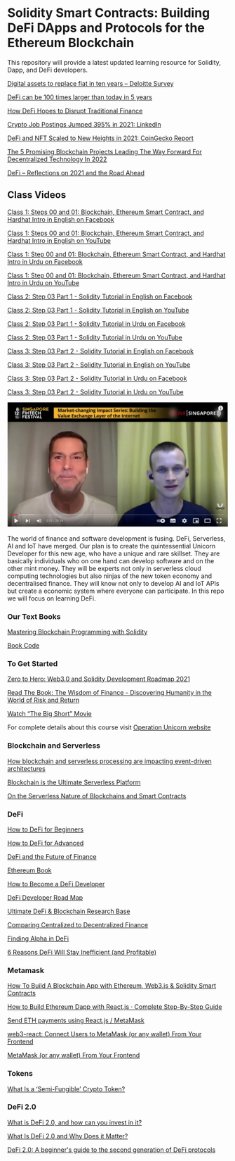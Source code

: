 # Solidity Smart Contracts: Building DeFi DApps and Protocols for the Ethereum Blockchain

This repository will provide a latest updated learning resource for Solidity, Dapp, and DeFi developers.

[Digital assets to replace fiat in ten years – Deloitte Survey](https://www.cryptopolitan.com/digital-assets-to-replace-fiat-in-10-years/)

[DeFi can be 100 times larger than today in 5 years](https://cointelegraph.com/news/defi-can-be-100-times-larger-than-today-in-5-years)

[How DeFi Hopes to Disrupt Traditional Finance](https://www.wsj.com/video/series/wsj-glossary/how-defi-hopes-to-disrupt-traditional-finance/1BB73865-57AD-4791-9A36-ADAE3193DA2C)

[Crypto Job Postings Jumped 395% in 2021: LinkedIn](https://www.coindesk.com/business/2022/01/14/crypto-job-postings-jumped-395-in-2021-linkedin/)

[DeFi and NFT Scaled to New Heights in 2021: CoinGecko Report](https://cryptopotato.com/defi-and-nft-scaled-to-new-heights-in-2021-coingecko-report/)

[The 5 Promising Blockchain Projects Leading The Way Forward For Decentralized Technology In 2022](https://www.newsbtc.com/news/company/the-5-promising-blockchain-projects-leading-the-way-forward-for-decentralized-technology-in-2022/)

[DeFi – Reflections on 2021 and the Road Ahead](https://novonews.io/indiv-news?id=82268)

## Class Videos

[Class 1: Steps 00 and 01: Blockchain, Ethereum Smart Contract, and Hardhat Intro in English on Facebook](https://www.facebook.com/fb.anees.ahmed/videos/611810023268930)

[Class 1: Steps 00 and 01: Blockchain, Ethereum Smart Contract, and Hardhat Intro in English on YouTube](https://youtu.be/24Nl4fVGH6g)

[Class 1: Step 00 and 01: Blockchain, Ethereum Smart Contract, and Hardhat Intro in Urdu on Facebook](https://www.facebook.com/Ai.SirQasim/videos/394282572468467)

[Class 1: Step 00 and 01: Blockchain, Ethereum Smart Contract, and Hardhat Intro in Urdu on YouTube](https://youtu.be/wXFi1wkn_5o)


[Class 2: Step 03 Part 1 - Solidity Tutorial in English on Facebook](https://web.facebook.com/trouble.maker121/videos/448321510117377)

[Class 2: Step 03 Part 1 - Solidity Tutorial in English on YouTube](https://youtu.be/NcZMDsjJ-OA)

[Class 2: Step 03 Part 1 - Solidity Tutorial in Urdu on Facebook](https://web.facebook.com/Ai.SirQasim/videos/322455473108467)

[Class 2: Step 03 Part 1 - Solidity Tutorial in Urdu on YouTube](https://youtu.be/rfnAsGNH14E)

[Class 3: Step 03 Part 2 - Solidity Tutorial in English on Facebook](https://web.facebook.com/fb.anees.ahmed/videos/7151001034909886)

[Class 3: Step 03 Part 2 - Solidity Tutorial in English on YouTube](https://youtu.be/mXuY7Sp5jmw)

[Class 3: Step 03 Part 2 - Solidity Tutorial in Urdu on Facebook](https://web.facebook.com/Ai.SirQasim/videos/2126325780860897)

[Class 3: Step 03 Part 2 - Solidity Tutorial in Urdu on YouTube]()

[![Internet's Value Layer](video_image.png)](https://www.youtube.com/watch?v=LNpjKZnsdfI "Internet's Value Layer")


The world of finance and software development is fusing. DeFi, Serverless, AI and IoT have merged. Our plan is to create the quintessential Unicorn Developer for this new age, who have a unique and rare skillset. They are basically individuals who on one hand can develop software and on the other mint money. They will be experts not only in serverless cloud computing technologies but also ninjas of the new token economy and decentralised finance. They will know not only to develop AI and IoT APIs but create a economic system where everyone can participate. In this repo we will focus on learning DeFi.

### Our Text Books

[Mastering Blockchain Programming with Solidity](https://www.oreilly.com/library/view/mastering-blockchain-programming/9781839218262/)

[Book Code](https://github.com/PacktPublishing/Mastering-Blockchain-Programming-with-Solidity)


### To Get Started

[Zero to Hero: Web3.0 and Solidity Development Roadmap 2021](https://javascript.plainenglish.io/zero-to-hero-web3-0-and-solidity-development-roadmap-2021-926e759a366b)

[Read The Book: The Wisdom of Finance - Discovering Humanity in the World of Risk and Return](https://pdfroom.com/books/the-wisdom-of-finance-discovering-humanity-in-the-world-of-risk-and-return/qjb5qerR5xQ/download)

[Watch “The Big Short” Movie](https://youtu.be/vgqG3ITMv1Q)

For complete details about this course visit [Operation Unicorn website](https://www.operationunicorn.org/training)



### Blockchain and Serverless

[How blockchain and serverless processing are impacting event-driven architectures](https://acloudguru.com/blog/engineering/blockchain-and-serverless-processing-similarities-differences-and-how-they-fit-together)

[Blockchain is the Ultimate Serverless Platform](https://www.informit.com/articles/article.aspx?p=3006828)

[On the Serverless Nature of Blockchains and Smart Contracts](https://arxiv.org/pdf/2011.12729.pdf)

### DeFi 

[How to DeFi for Beginners](https://landing.coingecko.com/how-to-defi/)

[How to DeFi for Advanced](https://landing.coingecko.com/how-to-defi/)

[DeFi and the Future of Finance](https://papers.ssrn.com/sol3/papers.cfm?abstract_id=3711777)

[Ethereum Book](https://github.com/ethereumbook/ethereumbook/)

[How to Become a DeFi Developer](https://defiweekly.substack.com/p/how-to-become-a-defi-developer)

[DeFi Developer Road Map](https://github.com/OffcierCia/DeFi-Developer-Road-Map)

[Ultimate DeFi & Blockchain Research Base](https://github.com/OffcierCia/ultimate-defi-research-base)

[Comparing Centralized to Decentralized Finance](https://arxiv.org/pdf/2106.08157.pdf)

[Finding Alpha in DeFi](https://www.coindesk.com/finding-alpha-in-defi)

[6 Reasons DeFi Will Stay Inefficient (and Profitable)](https://www.coindesk.com/6-reasons-defi-will-stay-inefficient-and-profitable?fbclid=IwAR1g9Sjt6w0WjxQ9O_heJqstSWEBWFnSaOJY0QlJxZaxRzhwJZRmApLhrAU)


### Metamask

[How To Build A Blockchain App with Ethereum, Web3.js & Solidity Smart Contracts](https://www.dappuniversity.com/articles/how-to-build-a-blockchain-app)

[How to Build Ethereum Dapp with React.js · Complete Step-By-Step Guide](https://www.dappuniversity.com/articles/ethereum-dapp-react-tutorial)

[Send ETH payments using React.js / MetaMask](https://www.youtube.com/watch?v=QJZUItAsdfg)

[web3-react: Connect Users to MetaMask (or any wallet) From Your Frontend](https://www.youtube.com/watch?v=DCA53Go5ON8)

[MetaMask (or any wallet) From Your Frontend](https://medium.com/coinmonks/web3-react-connect-users-to-metamask-or-any-wallet-from-your-frontend-241fd538ed39)



### Tokens

[What Is a ‘Semi-Fungible’ Crypto Token?](https://www.coindesk.com/what-is-a-semi-fungible-crypto-token)


### DeFi 2.0

[What is DeFi 2.0, and how can you invest in it?](https://blockworks.co/the-investors-guide-to-defi-2-0/)

[What Is DeFi 2.0 and Why Does it Matter?](https://academy.binance.com/en/articles/what-is-defi-2-0-and-why-does-it-matter)

[DeFi 2.0: A beginner's guide to the second generation of DeFi protocols](https://cointelegraph.com/defi-101/defi2-0-a-beginners-guide-to-the-second-generation-of-defi-protocols)


